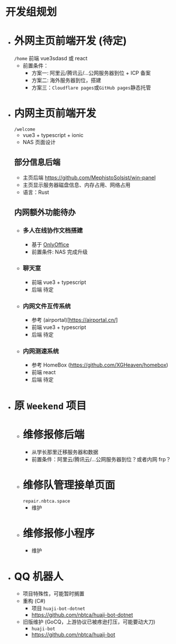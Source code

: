 # 开发组规划

- # 外网主页前端开发 (待定)
  `/home`
  前端 vue3sdasd 或 react
  - 前置条件：
    - 方案一: 阿里云/腾讯云/...公网服务器到位 + ICP 备案
    - 方案二: 海外服务器到位，搭建
    - 方案三：`Cloudflare pages`或`GitHub pages`静态托管
- # 内网主页前端开发
  `/welcome`
  - vue3 + typescript + ionic
  - NAS 页面设计
  ## 部分信息后端
  - 主页后端 https://github.com/MephistoSolsist/win-panel
  - 主页显示服务器磁盘信息、内存占用、网络占用
  - 语言：Rust
  ## 内网额外功能待办
  - ### 多人在线协作文档搭建
    - 基于 [OnlyOffice](https://www.onlyoffice.com/)
    - 前置条件: NAS 完成升级
  - ### 聊天室
    - 前端 vue3 + typescript
    - 后端 待定
  - ### 内网文件互传系统
    - 参考 (airportal)[https://airportal.cn/]
    - 前端 vue3 + typescript
    - 后端 待定
  - ### 内网测速系统
    - 参考 HomeBox (https://github.com/XGHeaven/homebox)
    - 前端 react
    - 后端 待定
- # 原 `Weekend` 项目
  - # 维修报修后端
    - 从学长那里迁移服务器和数据
    - 前置条件：阿里云/腾讯云/...公网服务器到位？或者内网 frp？
  - # 维修队管理接单页面
    `repair.nbtca.space`
    - 维护
  - # 维修报修小程序
    - 维护
- # QQ 机器人
  - 项目特殊性，可能暂时搁置
  - 重构 (C#)
    - 项目 `huaji-bot-dotnet`
    - https://github.com/nbtca/huaji-bot-dotnet
  - 旧版维护 (GoCQ，上游协议已被疼逊打压，可能要动大刀)
    - `huaji-bot`
    - https://github.com/nbtca/huaji-bot
